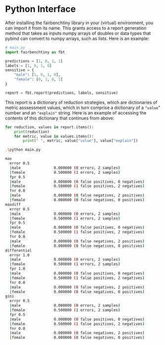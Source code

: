# Python Interface

After installing the fairbenchtiny library in your (virtual) environment,
you can import it from its name. This grants access to a report generation
method that takes as inputs numpy arrays of doubles or data types that pybind can convert
to numpy arrays, such as lists. Here is an example:

```python
# main.py
import fairbenchtiny as fbt

predictions = [1, 0, 1, 1]
labels = [1, 0, 1, 0]
sensitive = {
    "male": [1, 0, 1, 0], 
    "female": [0, 1, 0, 1]
}

report = fbt.report(predictions, labels, sensitive)
```

This report is a dictionary of reduction strategies,
which are dictionaries of metric asssessment values,
which in turn comprise a dictionary of a `"value`" number
and an `"explain"` string. Here is an example of
accessing the contents of this dictionary that continues
from above:

```python
for reduction, values in report.items():
    print(reduction)
    for metric, value in values.items():
        print(" ", metric, value["value"], value["explain"])
```

```bash
.\python main.py

max
  error 0.5
  |male               0.000000 (0 errors, 2 samples)
  |female             0.500000 (1 errors, 2 samples)
  fpr 0.5
  |male               0.000000 (0 false positives, 0 negatives)
  |female             0.500000 (1 false positives, 2 negatives)
  fnr 0.0
  |male               0.000000 (0 false negatives, 2 positives)
  |female             0.000000 (0 false negatives, 0 positives)
maxdiff
  error 0.5
  |male               0.000000 (0 errors, 2 samples)
  |female             0.500000 (1 errors, 2 samples)
  fpr 0.5
  |male               0.000000 (0 false positives, 0 negatives)
  |female             0.500000 (1 false positives, 2 negatives)
  fnr 0.0
  |male               0.000000 (0 false negatives, 2 positives)
  |female             0.000000 (0 false negatives, 0 positives)
differential
  error 1.0
  |male               0.000000 (0 errors, 2 samples)
  |female             0.500000 (1 errors, 2 samples)
  fpr 1.0
  |male               0.000000 (0 false positives, 0 negatives)
  |female             0.500000 (1 false positives, 2 negatives)
  fnr 0.0
  |male               0.000000 (0 false negatives, 2 positives)
  |female             0.000000 (0 false negatives, 0 positives)
gini
  error 0.5
  |male               0.000000 (0 errors, 2 samples)
  |female             0.500000 (1 errors, 2 samples)
  fpr 0.5
  |male               0.000000 (0 false positives, 0 negatives)
  |female             0.500000 (1 false positives, 2 negatives)
  fnr 0.0
  |male               0.000000 (0 false negatives, 2 positives)
  |female             0.000000 (0 false negatives, 0 positives)
```